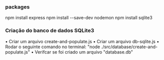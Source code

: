 ### packages

npm install express
npm install --save-dev nodemon
npm install sqlite3

### Criação do banco de dados SQLite3

• Criar um arquivo create-and-populate.js
• Criar um arquivo db-sqlite.js
• Rodar o seguinte comando no terminal:
"node ./src/database/create-and-populate.js"
• Verifcar se foi criado um arquivo "database.db"